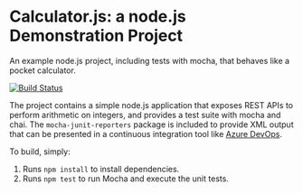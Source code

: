Calculator.js: a node.js Demonstration Project
==============================================
An example node.js project, including tests with mocha, that behaves like
a pocket calculator.

[![Build Status](https://dev.azure.com/az-devops-training-1705/Integrating%20External%20Source%20Control%20with%20Azure%20Pipelines/_apis/build/status/qb1989.calculator?branchName=master)](https://dev.azure.com/az-devops-training-1705/Integrating%20External%20Source%20Control%20with%20Azure%20Pipelines/_build/latest?definitionId=6&branchName=master)


The project contains a simple node.js application that exposes REST APIs
to perform arithmetic on integers, and provides a test suite with mocha
and chai.  The `mocha-junit-reporters` package is included to provide XML
output that can be presented in a continuous integration tool like
[Azure DevOps](https://azure.com/devops).

To build, simply:

1. Runs `npm install` to install dependencies.
2. Runs `npm test` to run Mocha and execute the unit tests.

